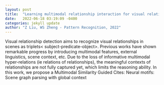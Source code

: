 ```yaml
---
layout: post
title:  "Learning multimodal relationship interaction for visual relationship detection"
date:   2022-06-18 03:19:09 -0400
categories: jekyll update
author: "Z Liu, WS Zheng - Pattern Recognition, 2022"
---
```

Visual relationship detection aims to recognize visual relationships in scenes as triplets< subject-predicate-object>. Previous works have shown remarkable progress by introducing multimodal features, external linguistics, scene context, etc. Due to the loss of informative multimodal hyper-relations (ie relations of relationships), the meaningful contexts of relationships are not fully captured yet, which limits the reasoning ability. In this work, we propose a Multimodal Similarity Guided 
Cites: Neural motifs: Scene graph parsing with global context